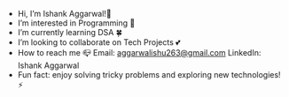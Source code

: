 - Hi, I’m Ishank Aggarwal!👋
- I’m interested in Programming 👀
- I’m currently learning DSA 🍀
- I’m looking to collaborate on Tech Projects 💕
- How to reach me 📪
  Email: aggarwalishu263@gmail.com
  LinkedIn: Ishank Aggarwal
- Fun fact: enjoy solving tricky problems and exploring new technologies!⚡

<!---
IshankAggarwal09/IshankAggarwal09 is a ✨ special ✨ repository because its `README.md` (this file) appears on your GitHub profile.
You can click the Preview link to take a look at your changes.
--->
